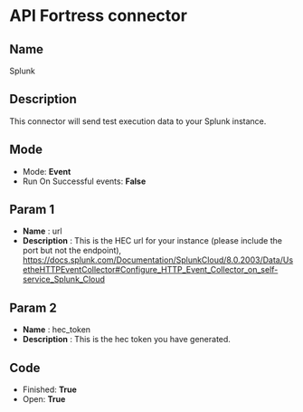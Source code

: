 # API Fortress connector

## Name
Splunk

## Description
This connector will send test execution data to your Splunk instance.

## Mode
* Mode: **Event**
* Run On Successful events: **False**

## Param 1
* **Name** : url
* **Description** : This is the HEC url for your instance (please include the port but not the endpoint), https://docs.splunk.com/Documentation/SplunkCloud/8.0.2003/Data/UsetheHTTPEventCollector#Configure_HTTP_Event_Collector_on_self-service_Splunk_Cloud

## Param 2
* **Name** : hec_token
* **Description** : This is the hec token you have generated.

## Code
* Finished: **True**
* Open: **True**
